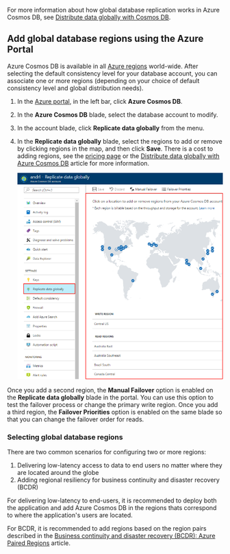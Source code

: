 <!-- Not Available >[!VIDEO https://channel9.msdn.com/Shows/Azure-Friday/Planet-Scale-NoSQL-with-DocumentDB/player]  -->
For more information about how global database replication works in Azure Cosmos DB, see [Distribute data globally with Cosmos DB](../articles/cosmos-db/distribute-data-globally.md).

## <a id="addregion"></a>Add global database regions using the Azure Portal
Azure Cosmos DB is available in all [Azure regions][azureregions] world-wide. After selecting the default consistency level for your database account, you can associate one or more regions (depending on your choice of default consistency level and global distribution needs).

1. In the [Azure portal](https://portal.azure.cn/), in the left bar, click **Azure Cosmos DB**.
2. In the **Azure Cosmos DB** blade, select the database account to modify.
3. In the account blade, click **Replicate data globally** from the menu.
4. In the **Replicate data globally** blade, select the regions to add or remove by clicking regions in the map, and then click **Save**. There is a cost to adding regions, see the [pricing page](https://www.azure.cn/pricing/details/cosmos-db/) or the [Distribute data globally with Azure Cosmos DB](../articles/cosmos-db/distribute-data-globally.md) article for more information.

    ![Click the regions in the map to add or remove them][1]

Once you add a second region, the **Manual Failover** option is enabled on the **Replicate data globally** blade in the portal. You can use this option to test the failover process or change the primary write region. Once you add a third region, the **Failover Priorities** option is enabled on the same blade so that you can change the failover order for reads.  

### Selecting global database regions
There are two common scenarios for configuring two or more regions:

1. Delivering low-latency access to data to end users no matter where they are located around the globe
2. Adding regional resiliency for business continuity and disaster recovery (BCDR)

For delivering low-latency to end-users, it is recommended to deploy both the application and add Azure Cosmos DB in the regions thats correspond to where the application's users are located.

For BCDR, it is recommended to add regions based on the region pairs described in the [Business continuity and disaster recovery (BCDR): Azure Paired Regions][bcdr] article.

<!--

## <a name="selectwriteregion"></a>Select the write region

While all regions associated with your Cosmos DB database account can serve reads (both, single item as well as multi-item paginated reads) and queries, only one region can actively receive the write (insert, upsert, replace, delete) requests. To set the active write region, do the following  

1. In the **Azure Cosmos DB** blade, select the database account to modify.
2. In the account blade, click **Replicate data globally** from the menu.
3. In the **Replicate data globally** blade, click **Manual Failover** from the top bar.
    ![Change the write region under Azure Cosmos DB Account > Replicate data globally > Manual Failover][2]
4. Select a read region to become the new write region, click the checkbox to confirm triggering a failover, and click OK
    ![Change the write region by selecting a new region in list under Azure Cosmos DB Account > Replicate data globally > Manual Failover][3]

--->

<!--Image references-->
[1]: ./media/cosmos-db-tutorial-global-distribution-portal/azure-cosmos-db-add-region.png
[2]: ./media/cosmos-db-tutorial-global-distribution-portal/azure-cosmos-db-manual-failover-1.png
[3]: ./media/cosmos-db-tutorial-global-distribution-portal/azure-cosmos-db-manual-failover-2.png

<!--Reference style links - using these makes the source content way more readable than using inline links-->
[bcdr]: /best-practices-availability-paired-regions/
[consistency]: ../articles/cosmos-db/consistency-levels.md
[azureregions]: https://www.azure.cn/support/service-dashboard/#services
[offers]: https://www.azure.cn/pricing/details/cosmos-db/

<!--Update_Description: wording update-->
<!--ms.date: 09/25/2017-->